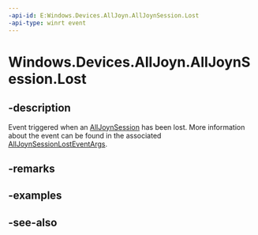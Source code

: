 ```yaml
---
-api-id: E:Windows.Devices.AllJoyn.AllJoynSession.Lost
-api-type: winrt event
---
```


<!-- Event syntax
public event Windows.Foundation.TypedEventHandler Lost<Windows.Devices.AllJoyn.AllJoynSession,  Windows.Devices.AllJoyn.AllJoynSessionLostEventArgs>
-->

# Windows.Devices.AllJoyn.AllJoynSession.Lost

## -description
Event triggered when an [AllJoynSession](alljoynsession.md) has been lost. More information about the event can be found in the associated [AllJoynSessionLostEventArgs](alljoynsessionlosteventargs.md).

## -remarks

## -examples

## -see-also
